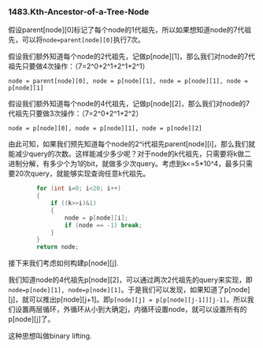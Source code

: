### 1483.Kth-Ancestor-of-a-Tree-Node
假设parent[node][0]标记了每个node的1代祖先，所以如果想知道node的7代祖先，可以将```node=parent[node][0]```执行7次。

假设我们额外知道每个node的2代祖先，记做p[node][1]，那么我们对node的7代祖先只要做4次操作：（7=2^0+2^1+2^1+2^1）
```
node = parent[node][0], node = p[node][1], node = p[node][1], node = p[node][1]
```
假设我们额外知道每个node的4代祖先，记做p[node][2]，那么我们对node的7代祖先只要做3次操作：（7=2^0+2^1+2^2）
```
node = p[node][0], node = p[node][1], node = p[node][2]
```
由此可知，如果我们预先知道每个node的2^i代祖先parent[node][i]，那么我们就能减少query的次数。这样能减少多少呢？对于node的k代祖先，只需要将k做二进制分解，有多少个为1的bit，就做多少次query。考虑到k<=5\*10^4，最多只需要20次query，就能够实现查询任意k代祖先。
```cpp
        for (int i=0; i<20; i++)
        {
            if ((k>>i)&1)
            {
                node = p[node][i];
                if (node == -1) break;
            }                
        }
        return node;
```
接下来我们考虑如何构建p[node][j].

我们知道node的4代祖先p[node][2]，可以通过两次2代祖先的query来实现，即```node=p[node][1], node=p[node][1]```。于是我们可以发现，如果知道了p[node][j]，就可以推出p[node][j+1]。即```p[node][j] = p[p[node][j-1]][j-1]```。所以我们设置两层循环，外循环从小到大确定j，内循环设置node，就可以设置所有的p[node][j]了。

这种思想叫做binary lifting.
